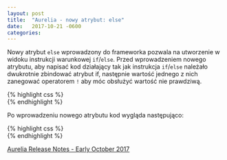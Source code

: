 ```yaml
---
layout: post
title:  "Aurelia - nowy atrybut: else"
date:   2017-10-21 -0600
categories: 
---
```


Nowy atrybut `else` wprowadzony do frameworka pozwala na utworzenie w widoku instrukcji warunkowej `if`/`else`.
Przed wprowadzeniem nowego atrybutu, aby napisać kod działający tak jak instrukcja `if`/`else`  należało dwukrotnie zbindować atrybut if, następnie wartość jednego z nich zanegować operatorem `!` aby móc obsłużyć wartość nie prawdziwą.

{% highlight css %}
<template>
    <div if.bind="isActive">
    <!-- code -->
    </div>
    <div if.bind="!isActive">
     <!-- code -->
    </div>
</template>    
{% endhighlight %}

Po wprowadzeniu nowego atrybutu kod wygląda następująco:

{% highlight css %}
<template>
    <div if.bind="isActive">
    <!-- code -->
    </div>
    <div else>
     <!-- code -->
    </div>
</template>    
{% endhighlight %}

[Aurelia Release Notes - Early October 2017](http://blog.aurelia.io/2017/10/03/aurelia-release-notes-early-october-2017/)
